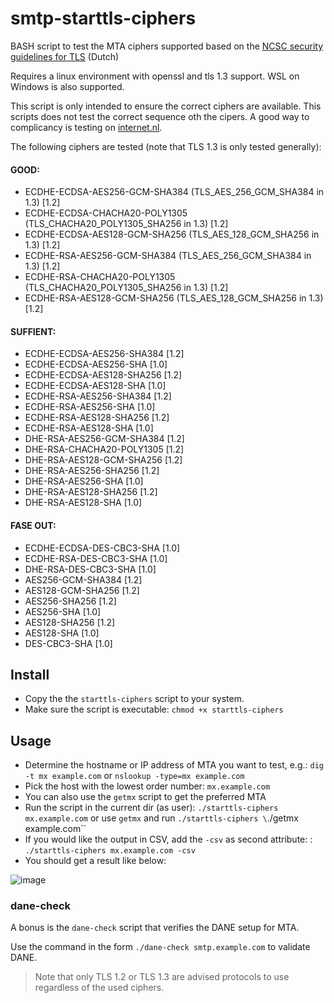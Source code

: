 # smtp-starttls-ciphers
BASH script to test the MTA ciphers supported based on the [NCSC security guidelines for TLS](https://www.ncsc.nl/documenten/publicaties/2021/januari/19/ict-beveiligingsrichtlijnen-voor-transport-layer-security-2.1) (Dutch)

Requires a linux environment with openssl and tls 1.3 support. WSL on Windows is also supported.

This script is only intended to ensure the correct ciphers are available. This scripts does not test the correct sequence oth the cipers.
A good way to complicancy is testing on [internet.nl](https://internet.nl).

The following ciphers are tested (note that TLS 1.3 is only tested generally):

#### GOOD:

- ECDHE-ECDSA-AES256-GCM-SHA384 (TLS_AES_256_GCM_SHA384 in 1.3) [1.2]
- ECDHE-ECDSA-CHACHA20-POLY1305 (TLS_CHACHA20_POLY1305_SHA256 in 1.3) [1.2]
- ECDHE-ECDSA-AES128-GCM-SHA256 (TLS_AES_128_GCM_SHA256 in 1.3) [1.2]
- ECDHE-RSA-AES256-GCM-SHA384 (TLS_AES_256_GCM_SHA384 in 1.3) [1.2]
- ECDHE-RSA-CHACHA20-POLY1305 (TLS_CHACHA20_POLY1305_SHA256 in 1.3) [1.2]
- ECDHE-RSA-AES128-GCM-SHA256 (TLS_AES_128_GCM_SHA256 in 1.3) [1.2]

#### SUFFIENT:

- ECDHE-ECDSA-AES256-SHA384 [1.2]
- ECDHE-ECDSA-AES256-SHA [1.0]
- ECDHE-ECDSA-AES128-SHA256 [1.2]
- ECDHE-ECDSA-AES128-SHA [1.0]
- ECDHE-RSA-AES256-SHA384 [1.2]
- ECDHE-RSA-AES256-SHA [1.0]
- ECDHE-RSA-AES128-SHA256 [1.2]
- ECDHE-RSA-AES128-SHA [1.0]
- DHE-RSA-AES256-GCM-SHA384 [1.2]
- DHE-RSA-CHACHA20-POLY1305 [1.2]
- DHE-RSA-AES128-GCM-SHA256 [1.2]
- DHE-RSA-AES256-SHA256 [1.2]
- DHE-RSA-AES256-SHA [1.0]
- DHE-RSA-AES128-SHA256 [1.2]
- DHE-RSA-AES128-SHA [1.0]

#### FASE OUT:

- ECDHE-ECDSA-DES-CBC3-SHA [1.0]
- ECDHE-RSA-DES-CBC3-SHA [1.0]
- DHE-RSA-DES-CBC3-SHA [1.0]
- AES256-GCM-SHA384 [1.2]
- AES128-GCM-SHA256 [1.2]
- AES256-SHA256 [1.2]
- AES256-SHA [1.0]
- AES128-SHA256 [1.2]
- AES128-SHA [1.0]
- DES-CBC3-SHA [1.0]

## Install
- Copy the the `starttls-ciphers` script to your system.
- Make sure the script is executable: `chmod +x starttls-ciphers`

## Usage
- Determine the hostname or IP address of MTA you want to test, e.g.: `dig -t mx example.com` or `nslookup -type=mx example.com`
- Pick the host with the lowest order number: `mx.example.com`
- You can also use the `getmx` script to get the preferred MTA
- Run the script in the current dir (as user): `./starttls-ciphers mx.example.com` or use `getmx` and run `./starttls-ciphers \`./getmx example.com\``
- If you would like the output in CSV, add the `-csv` as second attribute: : `./starttls-ciphers mx.example.com -csv`
- You should get a result like below:

![image](https://user-images.githubusercontent.com/7188918/131850223-0a237cc9-b7a5-46cd-9a98-f3e8c66be8b1.png)

###  dane-check

A bonus is the `dane-check` script that verifies the DANE setup for MTA.

Use the command in the form `./dane-check smtp.example.com` to validate DANE.

> Note that only TLS 1.2 or TLS 1.3 are advised protocols to use regardless of the used ciphers.
